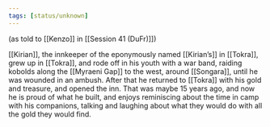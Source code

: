```yaml
---
tags: [status/unknown]
---
```

(as told to [[Kenzo]] in [[Session 41 (DuFr)]])

[[Kirian]], the innkeeper of the eponymously named [[Kirian’s]] in [[Tokra]], grew up in [[Tokra]], and rode off in his youth with a war band, raiding kobolds along the [[Myraeni Gap]] to the west, around [[Songara]], until he was wounded in an ambush. After that he returned to [[Tokra]] with his gold and treasure, and opened the inn. That was maybe 15 years ago, and now he is proud of what he built, and enjoys reminiscing about the time in camp with his companions, talking and laughing about what they would do with all the gold they would find. 